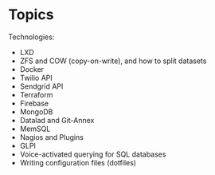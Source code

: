 # Topics

Technologies:
* LXD
* ZFS and COW (copy-on-write), and how to split datasets
* Docker
* Twilio API 
* Sendgrid API
* Terraform
* Firebase
* MongoDB 
* Datalad and Git-Annex
* MemSQL
* Nagios and Plugins
* GLPI
* Voice-activated querying for SQL databases
* Writing configuration files (dotfiles)

